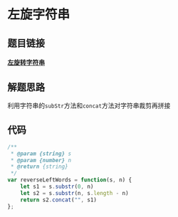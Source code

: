 # 左旋字符串

## 题目链接

#### [左旋转字符串](https://leetcode.cn/problems/zuo-xuan-zhuan-zi-fu-chuan-lcof/)

## 解题思路

利用字符串的`subStr`方法和`concat`方法对字符串裁剪再拼接

## 代码

```js
/**
 * @param {string} s
 * @param {number} n
 * @return {string}
 */
var reverseLeftWords = function(s, n) {
    let s1 = s.substr(0, n)
    let s2 = s.substr(n, s.length - n)
    return s2.concat("", s1)
};
```

